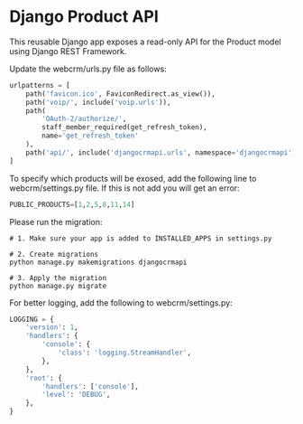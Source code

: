 # Django Product API

This reusable Django app exposes a read-only API for the Product model using Django REST Framework.

Update the webcrm/urls.py file as follows:
```python
urlpatterns = [
    path('favicon.ico', FaviconRedirect.as_view()),
    path('voip/', include('voip.urls')),
    path(
        'OAuth-2/authorize/',
        staff_member_required(get_refresh_token), 
        name='get_refresh_token'
    ),   
    path('api/', include('djangocrmapi.urls', namespace='djangocrmapi')),
]
```

To specify which products will be exosed, add the following line to webcrm/settings.py file.
If this is not add you will get an error:
```python
PUBLIC_PRODUCTS=[1,2,5,8,11,14]
```

Please run the migration:
```
# 1. Make sure your app is added to INSTALLED_APPS in settings.py

# 2. Create migrations
python manage.py makemigrations djangocrmapi

# 3. Apply the migration
python manage.py migrate

```

For better logging, add the following to webcrm/settings.py:
```python
LOGGING = {
    'version': 1,
    'handlers': {
        'console': {
            'class': 'logging.StreamHandler',
        },
    },
    'root': {
        'handlers': ['console'],
        'level': 'DEBUG',
    },
}
```

